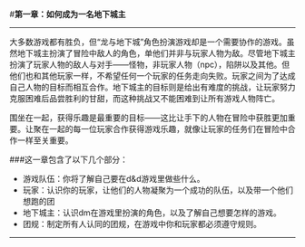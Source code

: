 #**第一章：如何成为一名地下城主**
***

大多数游戏都有胜负，但“龙与地下城”角色扮演游戏却是一个需要协作的游戏。虽然地下城主扮演了冒险中敌人的角色，单他们并非与玩家人物为敌。尽管地下城主扮演了玩家人物的敌人与对手——怪物，非玩家人物（npc），陷阱以及其他。但他们也和其他玩家一样，不希望任何一个玩家的任务走向失败。玩家之间为了达成自己人物的目标而相互合作。地下城主的目标则是给出有难度的挑战，让玩家努力克服困难后品尝胜利的甘甜，而这种挑战又不能困难到让所有游戏人物阵亡。

围坐在一起，获得乐趣是最重要的目标——这比让手下的人物在冒险中获胜更加重要。让聚在一起的每一位玩家合作获得游戏乐趣，就像让玩家的任务们在冒险中合作一样至关重要。

###这一章包含了以下几个部分：
- 游戏队伍：你将了解自己要在d&d游戏里做些什么。
- 玩家：认识你的玩家，让他们的人物凝聚为一个成功的队伍，以及带一个他们想跑的团
- 地下城主：认识dm在游戏里扮演的角色，以及了解自己想要怎样的游戏。
- 团规：制定所有人认同的团规，在游戏中你和玩家都必须遵守规则。


***

